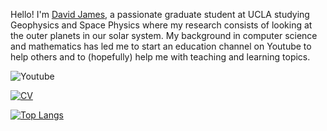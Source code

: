 Hello! I'm [David James](https://da-james.github.io/), a passionate graduate student at UCLA studying Geophysics and Space Physics where my research consists of looking at the outer planets in our solar system. My background in computer science and mathematics has led me to start an education channel on Youtube to help others and to (hopefully) help me with teaching and learning topics.

<img alt="Youtube" src="https://img.shields.io/badge/DJ's Office Hours%20-%23FF0000.svg?&style=for-the-badge&logo=YouTube&logoColor=white"/>

<!--
Here are some ideas to get you started:

- 🔭 I’m currently working on ...
- 🌱 I’m currently learning ...
- 👯 I’m looking to collaborate on ...
- 🤔 I’m looking for help with ...
- 💬 Ask me about ...
- 📫 How to reach me: ...
- 😄 Pronouns: ...
- ⚡ Fun fact: ...
-->

[![CV](https://github-readme-stats-six-iota.vercel.app/api/pin/?username=da-james&repo=James_David_CV&theme=gotham)](https://github.com/da-james/James_David_CV/blob/master/James_David_CV.pdf)

[![Top Langs](https://github-readme-stats-six-iota.vercel.app/api/top-langs/?username=da-james&layout=compact&theme=gotham&exclude_repo=github-readme-stats,da-james.github.io,stay-active-la,gisworkshop,temperature-recorder,datafest2018,dataFest2019,muscleBot,approxamania,Emacs-init.el,James_David_CV)]()
